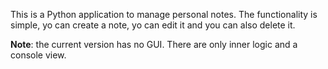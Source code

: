 This is a Python application to manage personal notes.
The functionality is simple, yo can create a note, yo can edit it and you can also delete it.

**Note**: the current version has no GUI. There are only inner logic and a console view.
